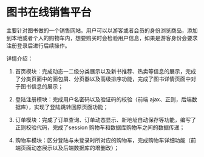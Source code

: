 # 图书在线销售平台

主要针对图书做的一个销售网站。用户可以以游客或者会员的身份浏览商品，添加到本地或者个人的购物车内，想要购买时会检验用户信息，如果是游客身份会要求注册登录后进行后续操作。

详情介绍：

1. 首页模块：完成动态一二级分类展示以及新书推荐、热卖等信息的展示，完成了分类页面中的面包屑、分页器以及高级排序功能，完成了图书详情页面中对于图书信息的展示；

2. 登陆注册模块：完成用户名密码以及验证码的校验（前端 ajax、正则，后端数据库），实现了登陆跳转回原页面功能；

3. 订单模块：完成了订单查询、订单动态显示、新地址自动保存等功能，编写了正则校验代码，完成了session 购物车和数据库购物车之间的数据传递；

4. 购物车模块：区分登陆与未登录时所对应的购物车，完成购物车详细功能（前端页面动态展示以及后端数据库的增删改）；
